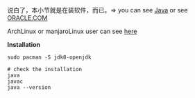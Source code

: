 
说白了，本小节就是在装软件，而已。=> you can see [Java](https://www.oracle.com/java) or see [ORACLE.COM](https://www.oracle.com)

ArchLinux or manjaroLinux user can see [here](https://wiki.archlinux.org/title/Java)

**Installation**

```shell
sudo pacman -S jdk8-openjdk

# check the installation
java
javac
java --version
```

